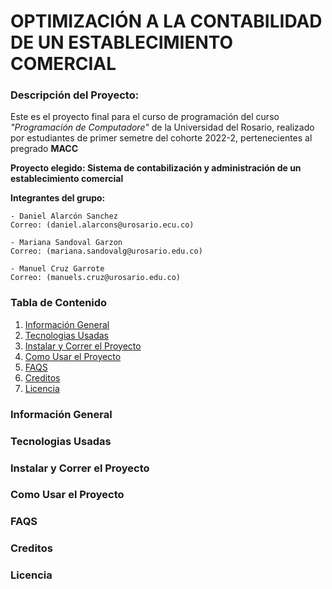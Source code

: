 # OPTIMIZACIÓN A LA CONTABILIDAD DE UN ESTABLECIMIENTO COMERCIAL

### Descripción del Proyecto:
Este es el proyecto final para el curso de programación del curso *"Programación de Computadore"* de la Universidad del Rosario, realizado por estudiantes de primer semetre del cohorte 2022-2, pertenecientes al pregrado **MACC**

**Proyecto elegido: Sistema de contabilización y administración de un establecimiento comercial**

**Integrantes del grupo:**

    - Daniel Alarcón Sanchez    
    Correo: (daniel.alarcons@urosario.ecu.co)

    - Mariana Sandoval Garzon    
    Correo: (mariana.sandovalg@urosario.edu.co)

    - Manuel Cruz Garrote   
    Correo: (manuels.cruz@urosario.edu.co)


### Tabla de Contenido

1. [Información General](#información-general)
2. [Tecnologias Usadas](#tecnologias-usadas)
3. [Instalar y Correr el Proyecto](#instalar-y-correr-el-proyecto)
4. [Como Usar el Proyecto](#como-usar-el-proyecto)
5. [FAQS](#faqs)
6. [Creditos](#creditos)
7. [Licencia](#licencia)

### Información General

### Tecnologias Usadas

### Instalar y Correr el Proyecto

### Como Usar el Proyecto

### FAQS

### Creditos

### Licencia